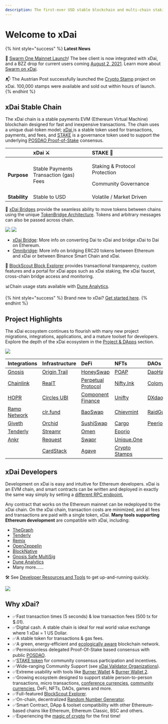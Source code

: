 ```yaml
---
description: The first-ever USD stable blockchain and multi-chain staking token
---
```


# Welcome to xDai

{% hint style="success" %}
**Latest News**

🐝 [Swarm One Mainnet Launch](https://youtu.be/FnEztuLaJvQ)! The bee client is now integrated with xDai, and a BZZ drop for current users coming [August 2, 2021](https://medium.com/ethereum-swarm/swarm-airdrop-is-finishing-on-21-june-2021-important-notice-to-all-participants-6a58f29017a2). Learn more about [Swarm on xDai](about-xdai/project-spotlights/swarm.md).

📬 The Austrian Post successfully launched the [Crypto Stamp](https://crypto.post.at/onchainshop/) project on xDai. 100,000 stamps were available and sold out within hours of launch.
{% endhint %}

## xDai Stable Chain

The xDai chain is a stable payments EVM \(Ethereum Virtual Machine\) blockchain designed for fast and inexpensive transactions. The chain uses a unique dual-token model; [xDai ](for-users/get-xdai-tokens/)is a stable token used for transactions, payments, and fees, and [STAKE](for-stakers/stake-token/) is a governance token used to support the underlying [POSDAO Proof-of-Stake](for-validators/posdao-whitepaper.md) consensus.

<table>
  <thead>
    <tr>
      <th style="text-align:left"></th>
      <th style="text-align:left">xDai &#x2694;</th>
      <th style="text-align:left">STAKE &#x1F9B8;</th>
    </tr>
  </thead>
  <tbody>
    <tr>
      <td style="text-align:left"><b>Purpose</b>
      </td>
      <td style="text-align:left">Stable Payments
        <br />Transaction (gas) Fees</td>
      <td style="text-align:left">
        <p>Staking &amp; Protocol Protection</p>
        <p>Community Governance</p>
      </td>
    </tr>
    <tr>
      <td style="text-align:left"><b>Stability</b>
      </td>
      <td style="text-align:left">Stable to USD</td>
      <td style="text-align:left">Volatile / Market Driven</td>
    </tr>
  </tbody>
</table>

🌉 [xDai Bridges](about-xdai/faqs/bridges-xdai-bridge-and-omnibridge.md) provide the seamless ability to move tokens between chains using the unique [TokenBridge Architecture](https://docs.tokenbridge.net/). Tokens and arbitrary messages can also be passed across chain.

[![](.gitbook/assets/xDai-bridge.svg)](https://bridge.xdaichain.com/) [![](.gitbook/assets/OmniBridge.svg)](https://omni.xdaichain.com/bridge)

* [xDai Bridge](for-users/bridges/converting-xdai-via-bridge/): More info on converting Dai to xDai and bridge xDai to Dai on Ethereum.
* [Omnibridge](for-users/bridges/omnibridge/): More info on bridging ERC20 tokens between Ethereum and xDai or between Binance Smart Chain and xDai. 

🔎 [BlockScout Block Explorer](https://blockscout.com/xdai/mainnet) provides transactional transparency, custom features and a portal for xDai apps such as xDai staking, the xDai faucet, cross-chain bridge access and monitoring.

📊Chain usage stats available with [Dune Analytics](https://duneanalytics.com/maxaleks/xDai-Usage).

{% hint style="success" %}
Brand new to xDai? [Get started here](for-users/getting-started-with-xdai.md).
{% endhint %}

## Project Highlights

The xDai ecosystem continues to flourish with many new project migrations, integrations, applications, and a mature toolset for developers. Explore the depth of the xDai ecosystem in the [Project & DApps](about-xdai/project-spotlights/) section.

![](.gitbook/assets/xdai-projects.png)

| Integrations | Infrastructure | DeFi | NFTs | DAOs |
| :--- | :--- | :--- | :--- | :--- |
| [Gnosis](about-xdai/project-spotlights/gnosis/) | [Origin Trail](https://origintrail.io/) | [HoneySwap](about-xdai/project-spotlights/1hive/honeyswap.md) | [POAP](https://www.poap.xyz/) | [DaoHaus](about-xdai/project-spotlights/daohaus.md) |
| [Chainlink](about-xdai/project-spotlights/chainlink/) | [RealT](https://realt.co/) | [Perpetual Protocol](about-xdai/project-spotlights/perpetual-protocol.md) | [Nifty.Ink](about-xdai/project-spotlights/nifty.ink.md) | [Colony](https://colony.io/) |
| [HOPR](https://hoprnet.org/) | [Circles UBI](about-xdai/project-spotlights/circles-ubi.md) | [Component Finance](about-xdai/project-spotlights/component-finance.md) | [Unifty](https://unifty.io) | [DXdao](https://dxdao.medium.com/) |
| [Ramp Network](https://ramp.network/) | [clr.fund](about-xdai/project-spotlights/clr-fund.md) | [BaoSwap](https://www.bao.finance/) | [Chievmint](https://chiev.net/) | [RaidGuild](https://raidguild.org/) |
| [Giveth](https://giveth.io/) | [Orchid](https://www.orchid.com/) | [SushiSwap](https://sushi.com/) | [Cargo](https://cargo.build) | [Peerion](https://peerion.io/pools/) |
| [Tenderly](https://tenderly.co/) | [Streamr](https://streamr.network/) | [Omen](https://xdai.omen.eth.link/#/liquidity) | [Eporio](https://epor.io/) |  |
| [Ankr](https://www.ankr.com/) | [Request](https://request.network/en/) | [Swapr](https://swapr.eth.link/#/swap) | [Unique.One](https://www.unique.one/) |  |
|  | [CardStack](https://cardstack.com/) | [Agave](https://agave.finance/) | [Crypto Stamps](https://crypto.post.at/) |  |

## **xDai Developers**

Development on xDai is easy and intuitive for Ethereum developers. xDai is an EVM chain, and smart contracts can be written and deployed in exactly the same way simply by setting a [different RPC endpoint.](for-developers/developer-resources/#json-rpc-endpoints)

Any contract that works on the Ethereum mainnet can be redeployed to the xDai chain. On the xDai chain, transaction costs are minimized, and all fees and transactions are paid with a single token, xDai. **Many tools supporting Ethereum development** are compatible with xDai, including:

* [TheGraph](https://thegraph.com/)
* [Tenderly](https://tenderly.co/)
* [Remix](https://remix-project.org/)
* [OpenZeppelin](https://openzeppelin.com/)
* [BlockNative](https://www.blocknative.com/)
* [Gnosis Safe MultiSig](https://gnosis-safe.io/)
* [Dune Analytics](https://duneanalytics.com/home)
* Many more......

🛠 See [Developer Resources and Tools](for-developers/developer-resources/) to get up-and-running quickly.

![](.gitbook/assets/blockscout-1.png)

## **Why xDai?**

* ✅Fast transaction times \(5 seconds\) & low transaction fees \(500 tx for $.01\).
* ✅Digital cash. A stable chain is ideal for real world value exchange where 1 xDai = 1 US Dollar.
* ✅A stable token for transactions & gas fees.
* ✅A green, energy-efficient and [ecologically aware](about-xdai/news-and-information/xdai-energy-efficiency/) blockchain network.
* ✅Permissionless delegated Proof-Of-Stake based consensus with public [POSDAO](for-validators/posdao-whitepaper.md).
* ✅[STAKE token](for-stakers/stake-token/) for community consensus participation and incentives. 
* ✅Wide-ranging Community Support \(see [xDai Validator Organizations](for-validators/about-xdai-validators/original-xdai-validators/)\).
* ✅Extreme usability with tools like [Burner Wallet](for-users/wallets/burner-wallet/) & [Burner Wallet 2](for-users/wallets/burner-wallet-2.md).
* ✅Growing ecosystem designed to support stable person-to-person transactions, micro transactions, [conference currencies](about-xdai/use-cases/cryptocurrency-for-events-and-conferences/), [community currencies](about-xdai/use-cases/community-currencies.md), DeFi, NFTs, DAOs, games and more.
* ✅Full-featured  [BlockScout Explorer](https://blockscout.com/xdai/mainnet).
* ✅On-chain, decentralized [Random Number Generator](for-developers/on-chain-random-numbers/).
* ✅Smart Contract, DApp & toolset compatibility with other Ethereum-based chains like Ethereum, Ethereum Classic, BSC and others.
* ✅Experiencing the [magic of crypto](about-xdai/news-and-information/crypto-influencers-on-xdai.md#anthony-pompliano) for the first time!

